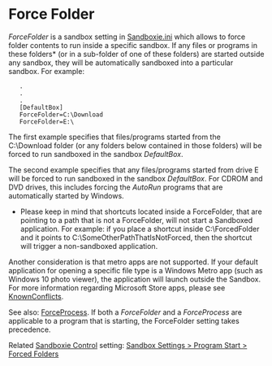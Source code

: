 # Force Folder

_ForceFolder_ is a sandbox setting in [Sandboxie.ini](SandboxieIni.md) which allows to force folder contents to run inside a specific sandbox. If any files or programs in these folders* (or in a sub-folder of one of these folders) are started outside any sandbox, they will be automatically sandboxed into a particular sandbox. For example:

```
   .
   .
   .
   [DefaultBox]
   ForceFolder=C:\Download
   ForceFolder=E:\
```

The first example specifies that files/programs started from the C:\Download folder (or any folders below contained in those folders) will be forced to run sandboxed in the sandbox _DefaultBox_.

The second example specifies that any files/programs started from drive E will be forced to run sandboxed in the sandbox _DefaultBox_. For CDROM and DVD drives, this includes forcing the _AutoRun_ programs that are automatically started by Windows.

* Please keep in mind that shortcuts located inside a ForceFolder, that are pointing to a path that is not a ForceFolder, will not start a Sandboxed application. For example: if you place a shortcut inside C:\ForcedFolder and it points to C:\SomeOtherPathThatIsNotForced, then the shortcut will trigger a non-sandboxed application.

Another consideration is that metro apps are not supported. If your default application for opening a specific file type is a Windows Metro app (such as Windows 10 photo viewer), the application will launch outside the Sandbox. For more information regarding Microsoft Store apps, please see [KnownConflicts](SandboxieKnownConflicts.md#uwp--modern--microsoft-store-apps).

See also: [ForceProcess](ForceProcess.md). If both a _ForceFolder_ and a _ForceProcess_ are applicable to a program that is starting, the ForceFolder setting takes precedence.

Related [Sandboxie Control](SandboxieControl.md) setting: [Sandbox Settings > Program Start > Forced Folders](ProgramStartSettings.md#forced-folders)
